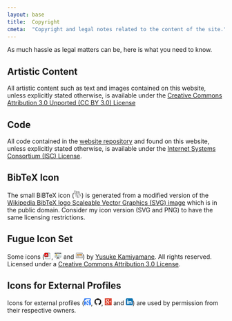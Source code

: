 ```yaml
---
layout: base
title:  Copyright
cmeta:  "Copyright and legal notes related to the content of the site."
---
```


As much hassle as legal matters can be, here is what you need to know.

## Artistic Content  ##

All artistic content such as text and images contained on this website, unless
explicitly stated otherwise, is available under the
[Creative Commons Attribution 3.0 Unported (CC BY 3.0) License][ccby3.0]

## Code ##

All code contained in the [website repository][website_repo] and found on this
website, unless explicitly stated otherwise, is available under the [Internet
Systems Consortium (ISC) License][iscl].

## BibTeX Icon ##

The small BiBTeX icon (![BibTeX_Icon][bibtex_icon]) is generated from a
modified version of the [Wikipedia BibTeX logo Scaleable Vector Graphics (SVG)
image][bibtex_wikipe] which is in the public domain. Consider my icon version
(SVG and PNG) to have the same licensing restrictions.

## Fugue Icon Set ##

Some icons (![PDF Icon][pdf_icon], ![Slides Icon][slides_icon]
and ![Poster Icon][poster_icon]) by [Yusuke Kamiyamane][fugue].
All rights reserved. Licensed under a
[Creative Commons Attribution 3.0 License][ccby3.0].

## Icons for External Profiles ##

Icons for external profiles (![Google Scholar Icon][scholar_icon],
![GitHub Icon][github_icon], ![Google+ Icon][plus_icon] and
![LinkedIn Icon][linkedin_icon]) are used by permission from their respective
owners.

<!-- Links -->
[ccby3.0]: https://creativecommons.org/licenses/by/3.0/
[website_repo]: https://github.com/ninjin/ninjin.github.com
[iscl]: http://www.opensource.org/licenses/ISC
[bibtex_icon]: img/bibtex_icon_small.png
[bibtex_wikipe]: http://commons.wikimedia.org/wiki/File:BibTeX_logo.svg
[pdf_icon]: img/fugue/document-pdf-text.png
[slides_icon]: img/fugue/projection-screen-presentation.png
[poster_icon]: img/fugue/application-blog.png
[fugue]: http://p.yusukekamiyamane.com/
[scholar_icon]: img/elsewhere/scholar.png
[github_icon]: img/elsewhere/github.png
[plus_icon]: img/elsewhere/plus.png
[linkedin_icon]: img/elsewhere/linkedin.png
